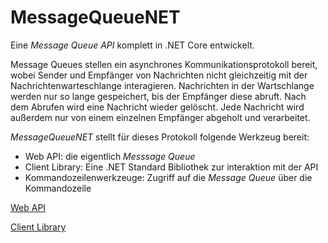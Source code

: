 # MessageQueueNET

Eine *Message Queue API* komplett in .NET Core entwickelt.

Message Queues stellen ein asynchrones Kommunikationsprotokoll bereit, wobei Sender und Empfänger von Nachrichten nicht gleichzeitig mit der Nachrichtenwarteschlange interagieren.
Nachrichten in der Wartschlange werden nur so lange gespeichert, bis der Empfänger diese abruft. Nach dem Abrufen wird eine Nachricht wieder gelöscht.
Jede Nachricht wird außerdem nur von einem einzelnen Empfänger abgeholt und verarbeitet.

*MessageQueueNET* stellt für dieses Protokoll folgende Werkzeug bereit:

* Web API: die eigentlich *Messsage Queue*
* Client Library: Eine .NET Standard Bibliothek zur interaktion mit der API
* Kommandozeilenwerkzeuge: Zugriff auf die *Message Queue* über die Kommandozeile

[Web API](api/api_de.md)

[Client Library](client/client_de.md)

